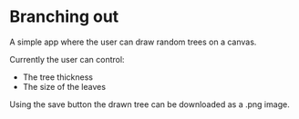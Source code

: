 # Branching out
A simple app where the user can draw random trees on a canvas.

Currently the user can control:
* The tree thickness
* The size of the leaves

Using the save button the drawn tree can be downloaded as a .png image.